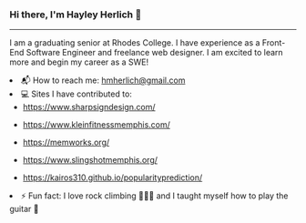 ### Hi there, I'm Hayley Herlich 👋
<hr>

I am a graduating senior at Rhodes College. I have experience as a Front-End Software Engineer and freelance web designer.
I am excited to learn more and begin my career as a SWE! 


<li>📬 How to reach me: <a href="mailto:hmherlich@gmail.com">hmherlich@gmail.com</a></li>
<li>💻 Sites I have contributed to: 
<ul>
<li> <a href="https://www.sharpsigndesign.com/" target="_blank">https://www.sharpsigndesign.com/</a>
</li></ul>
<ul><li> <a href="https://www.kleinfitnessmemphis.com/" target="_blank">https://www.kleinfitnessmemphis.com/</a>
</li></ul>
<ul><li> <a href="https://memworks.org/" target="_blank">https://memworks.org/</a>
</li></ul>
  <ul><li> <a href="https://www.slingshotmemphis.org/" target="_blank">https://www.slingshotmemphis.org/</a>
</li></ul>
  <ul><li> <a href="https://kairos310.github.io/popularityprediction/" target="_blank">https://kairos310.github.io/popularityprediction/</a>
</li></ul>
</li> 
<li>⚡ Fun fact: I love rock climbing 🧗🏼‍♀️ and I taught myself how to play the guitar 🎸 </li>
<!--
**HayleyHerlich/HayleyHerlich** is a ✨ _special_ ✨ repository because its `README.md` (this file) appears on your GitHub profile.

Here are some ideas to get you started:

- 🔭 I’m currently working on ...
- 🌱 I’m currently learning ...
- 👯 I’m looking to collaborate on ...
- 🤔 I’m looking for help with ...
- 💬 Ask me about ...
- 📫 How to reach me: ...
- 😄 Pronouns: ...
- ⚡ Fun fact: ...
-->

